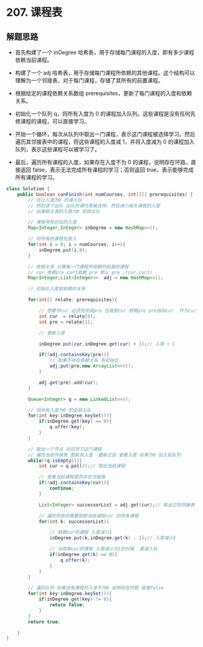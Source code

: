 # 207. 课程表


## 解题思路

* 首先构建了一个 inDegree 哈希表，用于存储每门课程的入度，即有多少课程依赖当前课程。

* 构建了一个 adj 哈希表，用于存储每门课程所依赖的其他课程。这个结构可以理解为一个邻接表，对于每门课程，存储了其所有的前置课程。

* 根据给定的课程依赖关系数组 prerequisites，更新了每门课程的入度和依赖关系。

* 初始化一个队列 q，将所有入度为 0 的课程加入队列。这些课程是没有任何先修课程的课程，可以直接学习。

* 开始一个循环，每次从队列中取出一门课程，表示这门课程被选择学习。然后遍历其邻接表中的课程，将这些课程的入度减 1，并将入度减为 0 的课程加入队列，表示这些课程可以被学习了。

* 最后，遍历所有课程的入度，如果存在入度不为 0 的课程，说明存在环路，直接返回 false，表示无法完成所有课程的学习；否则返回 true，表示能够完成所有课程的学习。


```java
class Solution {
    public boolean canFinish(int numCourses, int[][] prerequisites) {
        // 先让入度为0 的课入队
        // 然后逐个出队 出队的课代表被选择，然后减小相关课程的入度
        // 如果相关课的入度为0 安排出队

        // 课程号和对应的入度
        Map<Integer,Integer> inDegree = new HashMap<>();

        // 将所有的课程先放入
        for(int i = 0; i < numCourses; i++){
            inDegree.put(i,0);
        }

        // 依赖关系 计算每一门课程所依赖的前面的课程
        // cur 依赖pre cur1依赖 pre 那么 pre ,(cur,cur1)
        Map<Integer,List<Integer>>  adj = new HashMap<>();

        // 初始化入度和依赖的关系

        for(int[] relate: prerequisites){

            // 想要学cur 必须先完成pre 也就是cur 依赖pre pre指向cur  作为cur的一个入度
            int cur  = relate[0];
            int pre = relate[1];

            // 更新入度

            inDegree.put(cur,inDegree.get(cur) + 1);// 入度 + 1

            if(!adj.containsKey(pre)){
                // 如果不存在依赖关系 先初始化
                adj.put(pre,new ArrayList<>());
            }

            adj.get(pre).add(cur);
        }

        Queue<Integer> q = new LinkedList<>();

        // 将所有入度为0 的全部入队
        for(int key:inDegree.keySet()){
            if(inDegree.get(key) == 0){
                q.offer(key);
            }
        }

        // 取出一个节点 对应学习这门课程
        // 遍历当前邻接表 更新其入度  更新之后 查看入度 如果为0 加入到队列
        while(!q.isEmpty()){
            int cur = q.poll();// 取出当前课程

            // 查看当前课程是否存在邻接表
            if(!adj.containsKey(cur)){
                continue;
            }

            List<Integer> successorList = adj.get(cur);// 取出它的邻接表

            // 遍历所有的需要依赖当前课程cur 的所有课程
            for(int k: successorList){

                // 依赖cur的课程 入度减小1
                inDegree.put(k,inDegree.get(k) - 1);// 入度减小1

                // 当依赖cur的课程 入度减小为1的时候  直接入队
                if(inDegree.get(k) == 0){
                    q.offer(k);
                }
            }
        }

        // 遍历队列 如果还有课程的入度不为0 说明存在环路 直接false
        for(int key:inDegree.keySet()){
            if(inDegree.get(key) != 0){
                return false;
            }
        }
        return true;

    }
}

```